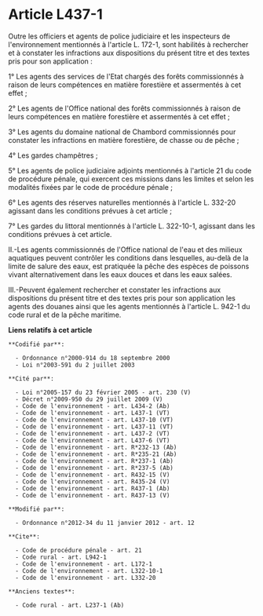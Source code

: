 # Article L437-1

Outre les officiers et agents de police judiciaire et les inspecteurs de l'environnement mentionnés à l'article L. 172-1,
sont habilités à rechercher et à constater les infractions aux dispositions du présent titre et des textes pris pour son
application : 

1° Les agents des services de l'Etat chargés des forêts commissionnés à raison de leurs compétences en matière forestière et
assermentés à cet effet ; 

2° Les agents de l'Office national des forêts commissionnés à raison de leurs compétences en matière forestière et
assermentés à cet effet ; 

3° Les agents du domaine national de Chambord commissionnés pour constater les infractions en matière forestière, de chasse
ou de pêche ; 

4° Les gardes champêtres ; 

5° Les agents de police judiciaire adjoints mentionnés à l'article 21 du code de procédure pénale, qui exercent ces missions
dans les limites et selon les modalités fixées par le code de procédure pénale ; 

6° Les agents des réserves naturelles mentionnés à l'article L. 332-20 agissant dans les conditions prévues à cet article ; 

7° Les gardes du littoral mentionnés à l'article L. 322-10-1, agissant dans les conditions prévues à cet article. 

II.-Les agents commissionnés de l'Office national de l'eau et des milieux aquatiques peuvent contrôler les conditions dans
lesquelles, au-delà de la limite de salure des eaux, est pratiquée la pêche des espèces de poissons vivant alternativement
dans les eaux douces et dans les eaux salées. 

III.-Peuvent également rechercher et constater les infractions aux dispositions du présent titre et des textes pris pour son
application les agents des douanes ainsi que les agents mentionnés à l'article L. 942-1 du code rural et de la pêche
maritime.

**Liens relatifs à cet article**

	**Codifié par**:

	  - Ordonnance n°2000-914 du 18 septembre 2000
	  - Loi n°2003-591 du 2 juillet 2003

	**Cité par**:

	  - Loi n°2005-157 du 23 février 2005 - art. 230 (V)
	  - Décret n°2009-950 du 29 juillet 2009 (V)
	  - Code de l'environnement - art. L434-2 (Ab)
	  - Code de l'environnement - art. L437-1 (VT)
	  - Code de l'environnement - art. L437-10 (VT)
	  - Code de l'environnement - art. L437-11 (VT)
	  - Code de l'environnement - art. L437-2 (VT)
	  - Code de l'environnement - art. L437-6 (VT)
	  - Code de l'environnement - art. R*232-13 (Ab)
	  - Code de l'environnement - art. R*235-21 (Ab)
	  - Code de l'environnement - art. R*237-1 (Ab)
	  - Code de l'environnement - art. R*237-5 (Ab)
	  - Code de l'environnement - art. R432-15 (V)
	  - Code de l'environnement - art. R435-24 (V)
	  - Code de l'environnement - art. R437-1 (Ab)
	  - Code de l'environnement - art. R437-13 (V)

	**Modifié par**:

	  - Ordonnance n°2012-34 du 11 janvier 2012 - art. 12

	**Cite**:

	  - Code de procédure pénale - art. 21
	  - Code rural - art. L942-1
	  - Code de l'environnement - art. L172-1
	  - Code de l'environnement - art. L322-10-1
	  - Code de l'environnement - art. L332-20

	**Anciens textes**:

	  - Code rural - art. L237-1 (Ab)
